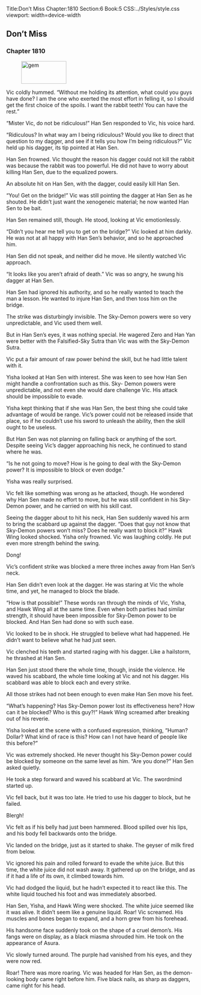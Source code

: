 Title:Don’t Miss 
Chapter:1810 
Section:6 
Book:5 
CSS:../Styles/style.css 
viewport: width=device-width
  
## Don’t Miss
### Chapter 1810
  
<figure>
	<img src="../Images/gem.gif" alt="gem" id="gem" width="120" height="60" />
</figure>
  

  
Vic coldly hummed. “Without me holding its attention, what could you guys have done? I am the one who exerted the most effort in felling it, so I should get the first choice of the spoils. I want the rabbit teeth! You can have the rest.”

“Mister Vic, do not be ridiculous!” Han Sen responded to Vic, his voice hard.

“Ridiculous? In what way am I being ridiculous? Would you like to direct that question to my dagger, and see if it tells you how I’m being ridiculous?” Vic held up his dagger, its tip pointed at Han Sen.

Han Sen frowned. Vic thought the reason his dagger could not kill the rabbit was because the rabbit was too powerful. He did not have to worry about killing Han Sen, due to the equalized powers.

An absolute hit on Han Sen, with the dagger, could easily kill Han Sen.

“You! Get on the bridge!” Vic was still pointing the dagger at Han Sen as he shouted. He didn’t just want the xenogeneic material; he now wanted Han Sen to be bait.

Han Sen remained still, though. He stood, looking at Vic emotionlessly.

“Didn’t you hear me tell you to get on the bridge?” Vic looked at him darkly. He was not at all happy with Han Sen’s behavior, and so he approached him.

Han Sen did not speak, and neither did he move. He silently watched Vic approach.

“It looks like you aren’t afraid of death.” Vic was so angry, he swung his dagger at Han Sen.

Han Sen had ignored his authority, and so he really wanted to teach the man a lesson. He wanted to injure Han Sen, and then toss him on the bridge.

The strike was disturbingly invisible. The Sky-Demon powers were so very unpredictable, and Vic used them well.

But in Han Sen’s eyes, it was nothing special. He wagered Zero and Han Yan were better with the Falsified-Sky Sutra than Vic was with the Sky-Demon Sutra.

Vic put a fair amount of raw power behind the skill, but he had little talent with it.

Yisha looked at Han Sen with interest. She was keen to see how Han Sen might handle a confrontation such as this. Sky- Demon powers were unpredictable, and not even she would dare challenge Vic. His attack should be impossible to evade.

Yisha kept thinking that if she was Han Sen, the best thing she could take advantage of would be range. Vic’s power could not be released inside that place, so if he couldn’t use his sword to unleash the ability, then the skill ought to be useless.

But Han Sen was not planning on falling back or anything of the sort. Despite seeing Vic’s dagger approaching his neck, he continued to stand where he was.

“Is he not going to move? How is he going to deal with the Sky-Demon power? It is impossible to block or even dodge.”

Yisha was really surprised.

Vic felt like something was wrong as he attacked, though. He wondered why Han Sen made no effort to move, but he was still confident in his Sky-Demon power, and he carried on with his skill cast.

Seeing the dagger about to hit his neck, Han Sen suddenly waved his arm to bring the scabbard up against the dagger. “Does that guy not know that Sky-Demon powers won’t miss? Does he really want to block it?” Hawk Wing looked shocked. Yisha only frowned. Vic was laughing coldly. He put even more strength behind the swing.

Dong!

Vic’s confident strike was blocked a mere three inches away from Han Sen’s neck.

Han Sen didn’t even look at the dagger. He was staring at Vic the whole time, and yet, he managed to block the blade.

“How is that possible!” These words ran through the minds of Vic, Yisha, and Hawk Wing all at the same time. Even when both parties had similar strength, it should have been impossible for Sky-Demon power to be blocked. And Han Sen had done so with such ease.

Vic looked to be in shock. He struggled to believe what had happened. He didn’t want to believe what he had just seen.

Vic clenched his teeth and started raging with his dagger. Like a hailstorm, he thrashed at Han Sen.

Han Sen just stood there the whole time, though, inside the violence. He waved his scabbard, the whole time looking at Vic and not his dagger. His scabbard was able to block each and every strike.

All those strikes had not been enough to even make Han Sen move his feet.

“What’s happening? Has Sky-Demon power lost its effectiveness here? How can it be blocked? Who is this guy?!” Hawk Wing screamed after breaking out of his reverie.

Yisha looked at the scene with a confused expression, thinking, “Human? Dollar? What kind of race is this? How can I not have heard of people like this before?”

Vic was extremely shocked. He never thought his Sky-Demon power could be blocked by someone on the same level as him. “Are you done?” Han Sen asked quietly.

He took a step forward and waved his scabbard at Vic. The swordmind started up.

Vic fell back, but it was too late. He tried to use his dagger to block, but he failed.

Blergh!

Vic felt as if his belly had just been hammered. Blood spilled over his lips, and his body fell backwards onto the bridge.

Vic landed on the bridge, just as it started to shake. The geyser of milk fired from below.

Vic ignored his pain and rolled forward to evade the white juice. But this time, the white juice did not wash away. It gathered up on the bridge, and as if it had a life of its own, it climbed towards him.

Vic had dodged the liquid, but he hadn’t expected it to react like this. The white liquid touched his foot and was immediately absorbed.

Han Sen, Yisha, and Hawk Wing were shocked. The white juice seemed like it was alive. It didn’t seem like a genuine liquid. Roar! Vic screamed. His muscles and bones began to expand, and a horn grew from his forehead.

His handsome face suddenly took on the shape of a cruel demon’s. His fangs were on display, as a black miasma shrouded him. He took on the appearance of Asura.

Vic slowly turned around. The purple had vanished from his eyes, and they were now red.

Roar! There was more roaring. Vic was headed for Han Sen, as the demon-looking body came right before him. Five black nails, as sharp as daggers, came right for his head.